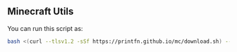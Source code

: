 ## Minecraft Utils

You can run this script as:

```sh
bash <(curl --tlsv1.2 -sSf https://printfn.github.io/mc/download.sh) --help
```
